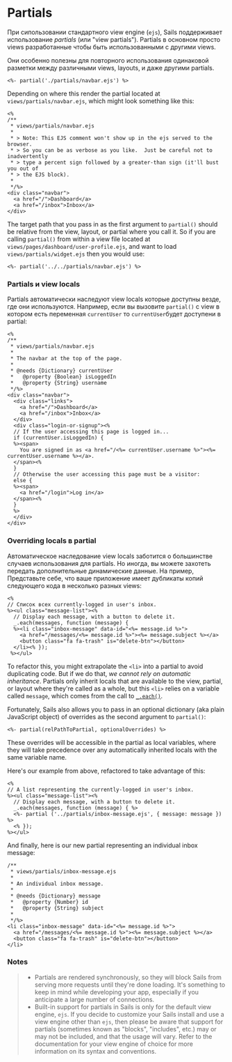 # Partials

При сипользовании стандартного view engine (`ejs`), Sails поддерживает использование _partials_ (или "view partials").  Partials в основном просто views разработанные чтобы быть использованными с другими views.

Они особенно полезны для повторного использования одинаковой разметки между различными views, layouts, и даже другими partials.

```ejs
<%- partial('./partials/navbar.ejs') %>
```

Depending on where this  render the partial located at `views/partials/navbar.ejs`, which might look something like this:

```ejs
<%
/**
 * views/partials/navbar.ejs
 *
 * > Note: This EJS comment won't show up in the ejs served to the browser.
 * > So you can be as verbose as you like.  Just be careful not to inadvertently
 * > type a percent sign followed by a greater-than sign (it'll bust you out of
 * > the EJS block).
 *
 */%>
<div class="navbar">
  <a href="/">Dashboard</a>
  <a href="/inbox">Inbox</a>
</div>
```


The target path that you pass in as the first argument to `partial()` should be relative from the view, layout, or partial where you call it.  So if you are calling `partial()` from within a view file located at `views/pages/dashboard/user-profile.ejs`, and want to load `views/partials/widget.ejs` then you would use:

```ejs
<%- partial('../../partials/navbar.ejs') %>
```

### Partials и view locals

Partials автоматически наследуют view locals которые доступны везде, где они используются.  Например, если вы вызовите `partial()` с view в котором есть переменная `currentUser` то `currentUser`будет доступени в partial:

```ejs
<%
/**
 * views/partials/navbar.ejs
 *
 * The navbar at the top of the page.
 *
 * @needs {Dictionary} currentUser
 *   @property {Boolean} isLoggedIn
 *   @property {String} username
 */%>
<div class="navbar">
  <div class="links">
    <a href="/">Dashboard</a>
    <a href="/inbox">Inbox</a>
  </div>
  <div class="login-or-signup"><%
  // If the user accessing this page is logged in...
  if (currentUser.isLoggedIn) {
  %><span>
    You are signed in as <a href="/<%= currentUser.username %>"><%= currentUser.username %></a>.
  </span><%
  }
  // Otherwise the user accessing this page must be a visitor:
  else {
  %><span>
    <a href="/login">Log in</a>
  </span><%
  }
  %>
  </div>
</div>
```


### Overriding locals в partial

Автоматическое наследование view locals заботится о большинстве случаев использования для partials.  Но иногда, вы можете захотеть передать дополнительные динамические данные. На пример, Представьте себе, что ваше приложение имеет дубликаты копий следующего кода в несколько разных views:

```ejs
<%
// Список всех currently-logged in user's inbox.
%><ul class="message-list"><%
  // Display each message, with a button to delete it.
  _.each(messages, function (message) {
  %><li class="inbox-message" data-id="<%= message.id %>">
    <a href="/messages/<%= message.id %>"><%= message.subject %></a>
    <button class="fa fa-trash" is="delete-btn"></button>
  </li><% });
 %></ul>
```

To refactor this, you might extrapolate the `<li>` into a partial to avoid duplicating code.  But if we do that, _we cannot rely on automatic inheritance_.  Partials only inherit locals that are available to the view, partial, or layout where they're called as a whole, but this `<li>` relies on a variable called `message`, which comes from the call to [`_.each()`](https://lodash.com/docs/3.10.1#forEach).

Fortunately, Sails also allows you to pass in an optional dictionary (aka plain JavaScript object) of overrides as the second argument to `partial()`:

```
<%- partial(relPathToPartial, optionalOverrides) %>
```

These overrides will be accessible in the partial as local variables, where they will take precedence over any automatically inherited locals with the same variable name.

Here's our example from above, refactored to take advantage of this:

```ejs
<%
// A list representing the currently-logged in user's inbox.
%><ul class="message-list"><%
  // Display each message, with a button to delete it.
  _.each(messages, function (message) { %>
  <%- partial ('../partials/inbox-message.ejs', { message: message }) %>
  <% });
%></ul>
```


And finally, here is our new partial representing an individual inbox message:

```ejs
/**
 * views/partials/inbox-message.ejs
 *
 * An individual inbox message.
 *
 * @needs {Dictionary} message
 *   @property {Number} id
 *   @property {String} subject
 *
 */%>
<li class="inbox-message" data-id="<%= message.id %>">
  <a href="/messages/<%= message.id %>"><%= message.subject %></a>
  <button class="fa fa-trash" is="delete-btn"></button>
</li>
```







### Notes

> + Partials are rendered synchronously, so they will block Sails from serving more requests until they're done loading.  It's something to keep in mind while developing your app, especially if you anticipate a large number of connections.
> + Built-in support for partials in Sails is only for the default view engine, `ejs`.  If you decide to customize your Sails install and use a view engine other than `ejs`, then please be aware that support for partials (sometimes known as "blocks", "includes", etc.) may or may not be included, and that the usage will vary.  Refer to the documentation for your view engine of choice for more information on its syntax and conventions.


<docmeta name="displayName" value="Partials">

